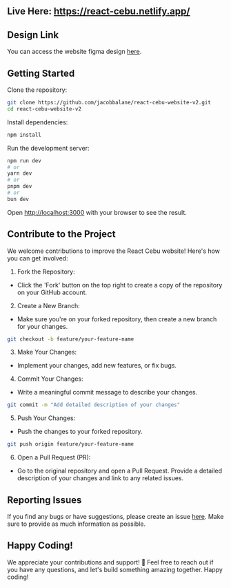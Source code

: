 ## Live Here: https://react-cebu.netlify.app/

## Design Link

You can access the website figma design [here](https://www.figma.com/design/H9hFoDzplQNup6vPZDIBgd/react-cebu?node-id=0-1&node-type=canvas&t=C9UAj9UZk49JBmR8-0).

## Getting Started

Clone the repository:

```bash
git clone https://github.com/jacobbalane/react-cebu-website-v2.git
cd react-cebu-website-v2
```

Install dependencies:

```bash
npm install
```

Run the development server:

```bash
npm run dev
# or
yarn dev
# or
pnpm dev
# or
bun dev
```

Open [http://localhost:3000](http://localhost:3000) with your browser to see the result.

## Contribute to the Project

We welcome contributions to improve the React Cebu website! Here's how you can get involved:

1. Fork the Repository:
- Click the 'Fork' button on the top right to create a copy of the repository on your GitHub account.

2. Create a New Branch:
- Make sure you're on your forked repository, then create a new branch for your changes.

```bash
git checkout -b feature/your-feature-name
```

3. Make Your Changes:
- Implement your changes, add new features, or fix bugs.

4. Commit Your Changes:
- Write a meaningful commit message to describe your changes.

```bash
git commit -m "Add detailed description of your changes"
```

5. Push Your Changes:
- Push the changes to your forked repository.

```bash
git push origin feature/your-feature-name
```

6. Open a Pull Request (PR):
- Go to the original repository and open a Pull Request. Provide a detailed description of your changes and link to any related issues.

## Reporting Issues

If you find any bugs or have suggestions, please create an issue [here](https://github.com/jacobbalane/react-cebu-website-v2/issues). Make sure to provide as much information as possible.

## Happy Coding!

We appreciate your contributions and support! 🎉 Feel free to reach out if you have any questions, and let's build something amazing together. Happy coding!
